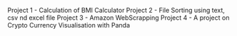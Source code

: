 Project 1 - Calculation of BMI Calculator
Project 2 - File Sorting using text, csv nd excel file
Project 3 - Amazon WebScrapping
Project 4 - A project on Crypto Currency
Visualisation with Panda
